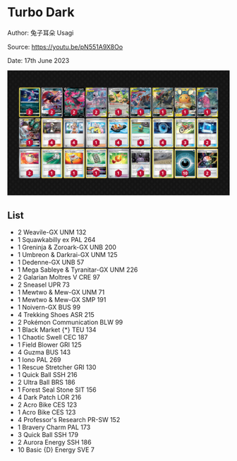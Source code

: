 # Turbo Dark

Author: 兔子耳朵 Usagi

Source: <https://youtu.be/pN551A9X8Oo>

Date: 17th June 2023

![decklist](../../images/PAL/Turbo%20Dark/3-%20Turbo%20Dark.png)

## List

* 2 Weavile-GX UNM 132
* 1 Squawkabilly ex PAL 264
* 1 Greninja & Zoroark-GX UNB 200
* 1 Umbreon & Darkrai-GX UNM 125
* 1 Dedenne-GX UNB 57
* 1 Mega Sableye & Tyranitar-GX UNM 226
* 2 Galarian Moltres V CRE 97
* 2 Sneasel UPR 73
* 1 Mewtwo & Mew-GX UNM 71
* 1 Mewtwo & Mew-GX SMP 191
* 1 Noivern-GX BUS 99
* 4 Trekking Shoes ASR 215
* 2 Pokémon Communication BLW 99
* 1 Black Market {*} TEU 134
* 1 Chaotic Swell CEC 187
* 1 Field Blower GRI 125
* 4 Guzma BUS 143
* 1 Iono PAL 269
* 1 Rescue Stretcher GRI 130
* 1 Quick Ball SSH 216
* 2 Ultra Ball BRS 186
* 1 Forest Seal Stone SIT 156
* 4 Dark Patch LOR 216
* 2 Acro Bike CES 123
* 1 Acro Bike CES 123
* 4 Professor's Research PR-SW 152
* 1 Bravery Charm PAL 173
* 3 Quick Ball SSH 179
* 2 Aurora Energy SSH 186
* 10 Basic {D} Energy SVE 7

